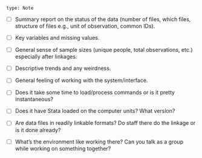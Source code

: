 ```
type: Note
```

- [ ] Summary report on the status of the data (number of files, which files, structure of files e.g., unit of observation, common IDs).
- [ ] Key variables and missing values.
- [ ] General sense of sample sizes (unique people, total observations, etc.) especially after linkages.
- [ ] Descriptive trends and any weirdness.
- [ ] General feeling of working with the system/interface.
- [ ] Does it take some time to load/process commands or is it pretty instantaneous?
- [ ] Does it have Stata loaded on the computer units? What version?
- [ ] Are data files in readily linkable formats? Do staff there do the linkage or is it done already?
- [ ] What’s the environment like working there? Can you talk as a group while working on something together?

